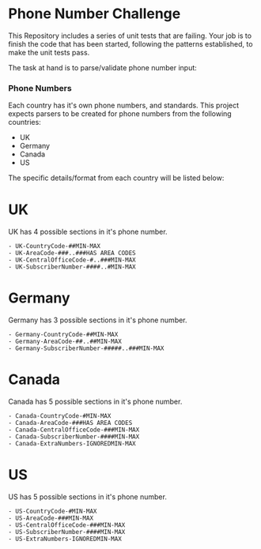 # Phone Number Challenge
This Repository includes a series of unit tests that are failing.  Your job is to finish the code
that has been started, following the patterns established, to make the unit tests pass.

The task at hand is to parse/validate phone number input:

### Phone Numbers

Each country has it's own phone numbers, and standards.  This project expects parsers to be created
for phone numbers from the following countries:


 - UK
 - Germany
 - Canada
 - US

The specific details/format from each country will be listed below:


# UK
UK has 4 possible sections in it's phone number.

    
    - UK-CountryCode-##MIN-MAX
    - UK-AreaCode-###..###HAS AREA CODES
    - UK-CentralOfficeCode-#..###MIN-MAX
    - UK-SubscriberNumber-####..#MIN-MAX

# Germany
Germany has 3 possible sections in it's phone number.

    
    - Germany-CountryCode-##MIN-MAX
    - Germany-AreaCode-##..##MIN-MAX
    - Germany-SubscriberNumber-#####..###MIN-MAX

# Canada
Canada has 5 possible sections in it's phone number.

    
    - Canada-CountryCode-#MIN-MAX
    - Canada-AreaCode-###HAS AREA CODES
    - Canada-CentralOfficeCode-###MIN-MAX
    - Canada-SubscriberNumber-####MIN-MAX
    - Canada-ExtraNumbers-IGNOREDMIN-MAX

# US
US has 5 possible sections in it's phone number.

    
    - US-CountryCode-#MIN-MAX
    - US-AreaCode-###MIN-MAX
    - US-CentralOfficeCode-###MIN-MAX
    - US-SubscriberNumber-####MIN-MAX
    - US-ExtraNumbers-IGNOREDMIN-MAX

                        
